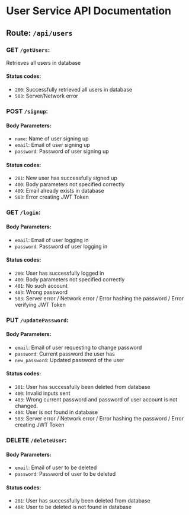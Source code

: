 # User Service API Documentation
## Route: `/api/users`

### GET `/getUsers`:
Retrieves all users in database
#### Status codes:
- `200`: Successfully retrieved all users in database
- `503`: Server/Network error

### POST `/signup`:
#### Body Parameters:
- `name`: Name of user signing up
- `email`: Email of user signing up
- `password`: Password of user signing up
#### Status codes:
- `201`: New user has successfully signed up
- `400`: Body parameters not specified correctly
- `409`: Email already exists in database
- `503`: Error creating JWT Token

### GET `/login`:
#### Body Parameters:
- `email`: Email of user logging in
- `password`: Password of user logging in
#### Status codes:
- `200`: User has successfully logged in
- `400`: Body parameters not specified correctly
- `401`: No such account
- `403`: Wrong password
- `503`: Server error / Network error / Error hashing the password / Error verifying JWT Token

### PUT `/updatePassword`:
#### Body Parameters:
- `email`: Email of user requesting to change password
- `password`: Current password the user has
- `new_password`: Updated password of the user
#### Status codes:
- `201`: User has successfully been deleted from database
- `400`: Invalid inputs sent
- `403`: Wrong current password and password of user account is not changed.
- `404`: User is not found in database
- `503`: Server error / Network error / Error hashing the password / Error creating JWT Token

### DELETE `/deleteUser`:
#### Body Parameters:
- `email`: Email of user to be deleted
- `password`: Password of user to be deleted
#### Status codes:
- `201`: User has successfully been deleted from database
- `404`: User to be deleted is not found in database

